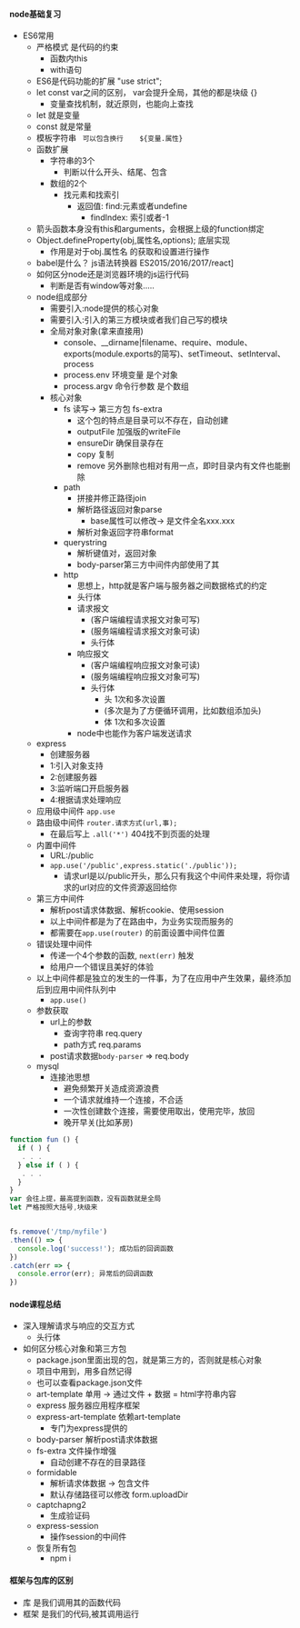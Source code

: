 
#### node基础复习
* ES6常用
    - 严格模式 是代码的约束
        + 函数内this
        + with语句
    - ES6是代码功能的扩展  "use strict";
    - let const var之间的区别， var会提升全局，其他的都是块级 {}
        + 变量查找机制，就近原则，也能向上查找
    - let 就是变量
    - const 就是常量
    - 模板字符串 ` 可以包含换行    ${变量.属性}`
    - 函数扩展
        - 字符串的3个
            + 判断以什么开头、结尾、包含
        - 数组的2个
            + 找元素和找索引
                * 返回值: find:元素或者undefine
                    - findIndex: 索引或者-1
    - 箭头函数本身没有this和arguments，会根据上级的function绑定
    - Object.defineProperty(obj,属性名,options);   底层实现
        + 作用是对于obj.属性名 的获取和设置进行操作
    - babel是什么？ js语法转换器  ES2015/2016/2017/react]
    - 如何区分node还是浏览器环境的js运行代码
        + 判断是否有window等对象.....
    - node组成部分
        + 需要引入:node提供的核心对象
        + 需要引入:引入的第三方模块或者我们自己写的模块
        + 全局对象对象(拿来直接用)
            * console、__dirname|filename、require、module、exports(module.exports的简写)、setTimeout、setInterval、process
            * process.env 环境变量 是个对象
            * process.argv 命令行参数  是个数组
        + 核心对象
            * fs 读写->  第三方包 fs-extra
                - 这个包的特点是目录可以不存在，自动创建
                - outputFile 加强版的writeFile
                - ensureDir 确保目录存在  
                - copy 复制
                - remove 另外删除也相对有用一点，即时目录内有文件也能删除
            * path
                - 拼接并修正路径join
                - 解析路径返回对象parse 
                    + base属性可以修改-> 是文件全名xxx.xxx
                - 解析对象返回字符串format
            * querystring
                - 解析键值对，返回对象  
                - body-parser第三方中间件内部使用了其
            * http
                - 思想上，http就是客户端与服务器之间数据格式的约定
                - 头行体
                - 请求报文 
                    + (客户端编程请求报文对象可写)
                    + (服务端编程请求报文对象可读)
                    + 头行体
                - 响应报文  
                    + (客户端编程响应报文对象可读)
                    + (服务端编程响应报文对象可写)
                    + 头行体
                        * 头 1次和多次设置
                        * (多次是为了方便循环调用，比如数组添加头)
                        * 体 1次和多次设置
                - node中也能作为客户端发送请求
    - express
        * 创建服务器
        * 1:引入对象支持
        * 2:创建服务器
        * 3:监听端口开启服务器
        * 4:根据请求处理响应   
    - 应用级中间件 `app.use`
    - 路由级中间件 `router.请求方式(url,事);`
        + 在最后写上 `.all('*')` 404找不到页面的处理
    - 内置中间件
        + URL:/public
        + `app.use('/public',express.static('./public'));`
            * 请求url是以/public开头，那么只有我这个中间件来处理，将你请求的url对应的文件资源返回给你
    - 第三方中间件
        + 解析post请求体数据、解析cookie、使用session
        + 以上中间件都是为了在路由中，为业务实现而服务的
        + 都需要在`app.use(router)` 的前面设置中间件位置
    - 错误处理中间件
        + 传递一个4个参数的函数, `next(err)` 触发
        + 给用户一个错误且美好的体验
    - 以上中间件都是独立的发生的一件事，为了在应用中产生效果，最终添加后到应用中间件队列中
        + `app.use()`
    - 参数获取
        + url上的参数
            * 查询字符串  req.query
            * path方式  req.params
        + post请求数据`body-parser`  => req.body
    - mysql
        + 连接池思想
            * 避免频繁开关造成资源浪费
            * 一个请求就维持一个连接，不合适
            * 一次性创建数个连接，需要使用取出，使用完毕，放回
            * 晚开早关(比如茅房)

```javascript
function fun () {
  if ( ) {
   . . .
  } else if ( ) {
   . . .
  }
}
var 会往上提，最高提到函数，没有函数就是全局
let 严格按照大括号,块级来


fs.remove('/tmp/myfile')
.then(() => {
  console.log('success!'); 成功后的回调函数
})
.catch(err => {
  console.error(err); 异常后的回调函数
})


```

#### node课程总结
* 深入理解请求与响应的交互方式
    - 头行体
* 如何区分核心对象和第三方包
    - package.json里面出现的包，就是第三方的，否则就是核心对象
    - 项目中用到，用多自然记得
    - 也可以查看package.json文件
    - art-template 单用 -> 通过文件 + 数据 = html字符串内容
    - express 服务器应用程序框架
    - express-art-template 依赖art-template
        + 专门为express提供的
    - body-parser 解析post请求体数据
    - fs-extra 文件操作增强
        + 自动创建不存在的目录路径
    - formidable
        + 解析请求体数据 -> 包含文件
        + 默认存储路径可以修改 form.uploadDir
    - captchapng2
        + 生成验证码
    - express-session
        + 操作session的中间件
    - 恢复所有包
        + npm i

#### 框架与包库的区别
* 库 是我们调用其的函数代码
* 框架 是我们的代码,被其调用运行

